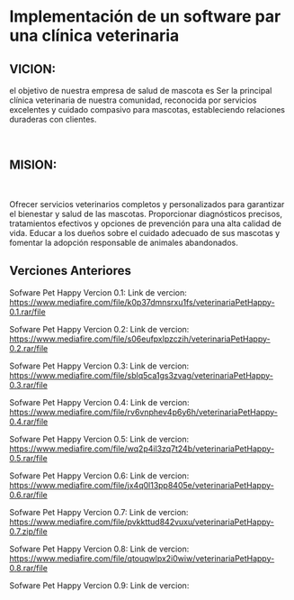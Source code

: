 # Implementación de un software par una clínica veterinaria


<H2>VICION:</H2>
<p>el objetivo de nuestra empresa de salud de mascota es Ser la principal clínica veterinaria de nuestra comunidad, reconocida por servicios excelentes y cuidado compasivo para mascotas, estableciendo relaciones duraderas con clientes.</p><br>
<h2>MISION:</h2><br>
<p>Ofrecer servicios veterinarios completos y personalizados para garantizar el bienestar y salud de las mascotas. Proporcionar diagnósticos precisos, tratamientos efectivos y opciones de prevención para una alta calidad de vida. Educar a los dueños sobre el cuidado adecuado de sus mascotas y fomentar la adopción responsable de animales abandonados.</p>

<h2>Verciones Anteriores</h2>

Sofware Pet Happy Vercion 0.1:
Link de vercion: https://www.mediafire.com/file/k0p37dmnsrxu1fs/veterinariaPetHappy-0.1.rar/file

Sofware Pet Happy Vercion 0.2:
Link de vercion: https://www.mediafire.com/file/s06eufpxlpzczih/veterinariaPetHappy-0.2.rar/file

Sofware Pet Happy Vercion 0.3:
Link de vercion: https://www.mediafire.com/file/sblq5ca1gs3zvag/veterinariaPetHappy-0.3.rar/file

Sofware Pet Happy Vercion 0.4:
Link de vercion: https://www.mediafire.com/file/rv6vnphev4p6y6h/veterinariaPetHappy-0.4.rar/file

Sofware Pet Happy Vercion 0.5:
Link de vercion: https://www.mediafire.com/file/wq2p4il3zq7t24b/veterinariaPetHappy-0.5.rar/file

Sofware Pet Happy Vercion 0.6:
Link de vercion: https://www.mediafire.com/file/jx4q0l13pp8405e/veterinariaPetHappy-0.6.rar/file

Sofware Pet Happy Vercion 0.7:
Link de vercion: https://www.mediafire.com/file/pvkkttud842vuxu/veterinariaPetHappy-0.7.zip/file

Sofware Pet Happy Vercion 0.8:
Link de vercion: https://www.mediafire.com/file/qtouqwlpx2i0wiw/veterinariaPetHappy-0.8.rar/file

Sofware Pet Happy Vercion 0.9:
Link de vercion: 

